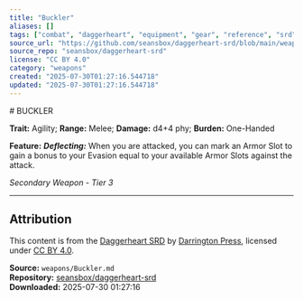 ```yaml
---
title: "Buckler"
aliases: []
tags: ["combat", "daggerheart", "equipment", "gear", "reference", "srd", "ttrpg", "weapon"]
source_url: "https://github.com/seansbox/daggerheart-srd/blob/main/weapons/Buckler.md"
source_repo: "seansbox/daggerheart-srd"
license: "CC BY 4.0"
category: "weapons"
created: "2025-07-30T01:27:16.544718"
updated: "2025-07-30T01:27:16.544718"
---
```


﻿# BUCKLER

**Trait:** Agility; **Range:** Melee; **Damage:** d4+4 phy; **Burden:** One-Handed

**Feature:** ***Deflecting:*** When you are attacked, you can mark an Armor Slot to gain a bonus to your Evasion equal to your available Armor Slots against the attack.

*Secondary Weapon - Tier 3*

---

## Attribution

This content is from the [Daggerheart SRD](https://github.com/seansbox/daggerheart-srd/blob/main/weapons/Buckler.md) by [Darrington Press](https://darringtonpress.com/), licensed under [CC BY 4.0](https://creativecommons.org/licenses/by/4.0/).

**Source:** `weapons/Buckler.md`  
**Repository:** [seansbox/daggerheart-srd](https://github.com/seansbox/daggerheart-srd)  
**Downloaded:** 2025-07-30 01:27:16


